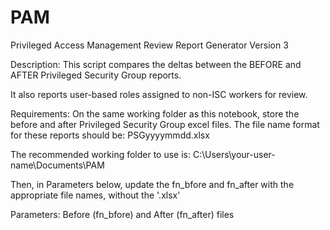 # PAM

Privileged Access Management Review Report Generator
Version 3

Description:
This script compares the deltas between the BEFORE and AFTER Privileged Security Group reports.

It also reports user-based roles assigned to non-ISC workers for review.

Requirements:
On the same working folder as this notebook, store the before and after Privileged Security Group excel files. The file name format for these reports should be: PSGyyyymmdd.xlsx

The recommended working folder to use is: C:\Users\your-user-name\Documents\PAM

Then, in Parameters below, update the fn_bfore and fn_after with the appropriate file names, without the '.xlsx'

Parameters:  Before (fn_bfore) and After (fn_after) files
